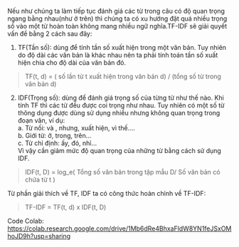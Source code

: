 Nếu như chúng ta làm tiếp tục đánh giá các từ trong câu có độ quan trọng ngang bằng nhau(như ở trên) thì chúng ta có xu hướng đặt quá nhiều trọng số vào một từ hoàn toàn không mang nhiều ngữ nghĩa.TF-IDF sẽ giải quyết vấn đề bằng 2 cách sau đây:  

1.	TF(Tần số): dùng để tính tần số xuất hiện trong một văn bản. Tuy nhiên do độ dài các văn bản là khác nhau nên ta phải tính toán tần số xuất hiện chia cho độ dài của văn bản đó.  
> TF(t, d) = ( số lần từ t xuất hiện trong văn bản d) / (tổng số từ trong văn bản d)

2.	IDF(Trọng số): dùng để đánh giá trọng số của từng từ như thế nào. Khi tính TF thì các từ đều được coi trọng như nhau. Tuy nhiên có một số từ thông dụng được dùng sử dụng nhiều nhưng không quan trọng trong đoạn văn, ví dụ:  
a.	Từ nối: và , nhưng, xuất hiện, vì thế….  
b.	Giới từ: ở, trong, trên…  
c.	Từ chỉ định: ấy, đó, nhỉ…  
Vì vậy cần giảm mức độ quan trọng của những từ bằng cách sử dụng IDF.  
> IDF(t, D) = log_e( Tổng số văn bản trong tập mẫu D/ Số văn bản có chứa từ t )  

Từ phần giải thích về TF, IDF ta có công thức hoàn chỉnh về TF-IDF:
> TF-IDF = TF(t, d) x IDF(t, D)

Code Colab: https://colab.research.google.com/drive/1Mb6dRe4BhxaFldW8YN1feJSxOMhoJD9h?usp=sharing
